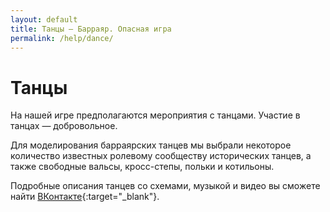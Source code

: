 ```yaml
---
layout: default
title: Танцы — Барраяр. Опасная игра
permalink: /help/dance/
---
```


# Танцы

На нашей игре предполагаются мероприятия с танцами. Участие в танцах — добровольное.

Для моделирования барраярских танцев мы выбрали некоторое количество известных ролевому сообществу исторических танцев, а также свободные вальсы, кросс-степы, польки и котильоны.

Подробные описания танцев со схемами, музыкой и видео вы сможете найти [ВКонтакте](https://vk.com/topic-121128769_35527240){:target="_blank"}.
